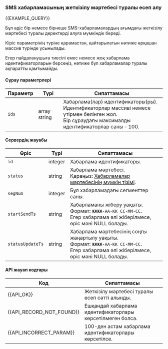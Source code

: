 ### SMS хабарламасының жеткізілу мәртебесі туралы есеп алу
{{EXAMPLE_QUERY}}

Бұл әдіс бір немесе бірнеше SMS-хабарламалардың ағымдағы жеткізілу мәртебесі туралы деректерді алуға мүмкіндік береді.

Кіріс параметрінің түріне қарамастан, қайтарылатын нәтиже әрқашан массив түрінде ұсынылады.

Егер пайдаланушыға тиесілі емес немесе жоқ хабарлама идентификаторларын берсеңіз, нәтиже бұл хабарламалар туралы ақпаратты қамтымайды.

#### Сұрау параметрлері

 Параметр   | Түрі    | Сипаттамасы
------------|--------|-----------
`ids`       | array string | Хабарлама(лар) идентификаторы(ры).<br>Идентификаторлар массиві немесе үтірмен бөлінген жол.<br>Бір сұраудағы максималды идентификаторлар саны – 100.

#### Сервердің жауабы

Өріс           | Түрі     | Сипаттамасы
---------------|---------|-------------
`id`             | integer | Хабарлама идентификаторы.
`status`         | string  | Хабарлама мәртебесі.<br>Қараңыз: [Хабарламалар мәртебесінің мүмкін тізімі](/kk/help/api-docs/other#SmsStatus).
`segNum`         | integer | Бұл хабарламадағы сегменттер саны.
`startSendTs`    | string  | Хабарламаны жіберу уақыты.<br>Формат: `ЖЖЖЖ-АА-КК СС-ММ-СС`.<br>Егер хабарлама әлі жіберілмесе, өріс мәні NULL болады.
`statusUpdateTs` | string  | Хабарлама мәртебесінің соңғы жаңартылу уақыты.<br>Формат: `ЖЖЖЖ-АА-КК СС-ММ-СС`.<br>Егер хабарлама әлі жіберілмесе, өріс мәні NULL болады.

#### API жауап кодтары
Код | Сипаттамасы
----|----
{{API_OK}} | Жеткізілу мәртебесі туралы есеп сәтті алынды.
{{API_RECORD_NOT_FOUND}} | Ешқандай хабарлама идентификаторлары көрсетілмеген болса.
{{API_INCORRECT_PARAM}}  | 100-ден астам хабарлама идентификаторлары көрсетілсе.
